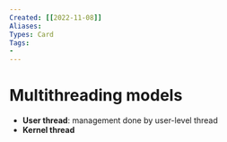 ```yaml
---
Created: [[2022-11-08]]
Aliases: 
Types: Card
Tags: 
- 
---
```

# Multithreading models
- **User thread**: management done by user-level thread
- **Kernel thread**